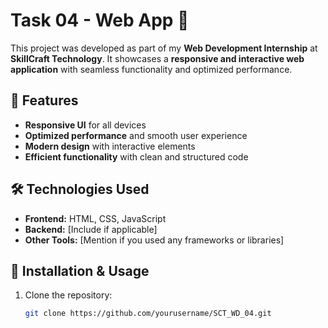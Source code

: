 # Task 04 - Web App 🚀  

This project was developed as part of my **Web Development Internship** at **SkillCraft Technology**. It showcases a **responsive and interactive web application** with seamless functionality and optimized performance.  

## 🌟 Features  
- **Responsive UI** for all devices  
- **Optimized performance** and smooth user experience  
- **Modern design** with interactive elements  
- **Efficient functionality** with clean and structured code  

## 🛠 Technologies Used  
- **Frontend:** HTML, CSS, JavaScript  
- **Backend:** [Include if applicable]  
- **Other Tools:** [Mention if you used any frameworks or libraries]  

 
## 📂 Installation & Usage  
1. Clone the repository:  
   ```bash
   git clone https://github.com/yourusername/SCT_WD_04.git
